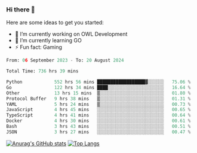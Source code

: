 ### Hi there 👋

Here are some ideas to get you started:

- 🔭 I’m currently working on OWL Development
- 🌱 I’m currently learning GO
-  ⚡ Fun fact: Gaming
  
  <!--
- 👯 I’m looking to collaborate on ...
- 🤔 I’m looking for help with ...
- 💬 Ask me about ...
- 📫 How to reach me: ...
- 😄 Pronouns: ...
-->

<!--START_SECTION:waka-->

```python
From: 06 September 2023 - To: 20 August 2024

Total Time: 736 hrs 39 mins

Python            552 hrs 56 mins ██████████████████▓░░░░░░   75.06 %
Go                122 hrs 34 mins ████░░░░░░░░░░░░░░░░░░░░░   16.64 %
Other             13 hrs 15 mins  ▒░░░░░░░░░░░░░░░░░░░░░░░░   01.80 %
Protocol Buffer   9 hrs 38 mins   ▒░░░░░░░░░░░░░░░░░░░░░░░░   01.31 %
YAML              5 hrs 24 mins   ▒░░░░░░░░░░░░░░░░░░░░░░░░   00.73 %
JavaScript        4 hrs 45 mins   ░░░░░░░░░░░░░░░░░░░░░░░░░   00.65 %
TypeScript        4 hrs 41 mins   ░░░░░░░░░░░░░░░░░░░░░░░░░   00.64 %
Docker            4 hrs 30 mins   ░░░░░░░░░░░░░░░░░░░░░░░░░   00.61 %
Bash              3 hrs 43 mins   ░░░░░░░░░░░░░░░░░░░░░░░░░   00.51 %
JSON              3 hrs 27 mins   ░░░░░░░░░░░░░░░░░░░░░░░░░   00.47 %
```

<!--END_SECTION:waka-->

[![Anurag's GitHub stats](https://github-readme-stats.vercel.app/api?username=aebalz&show_icons=true&theme=codeSTACKr)](https://github.com/anuraghazra/github-readme-stats)
[![Top Langs](https://github-readme-stats.vercel.app/api/top-langs/?username=aebalz&layout=compact&size_weight=0&count_weight=1&card_width=350&theme=codeSTACKr)](https://github.com/anuraghazra/github-readme-stats)
<!-- [![Readme Card](https://github-readme-stats.vercel.app/api/pin/?username=aebalz&repo=go-gin-gone&show_owner=true)](https://github.com/anuraghazra/github-readme-stats)-->
